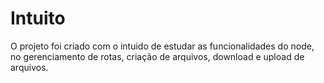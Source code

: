 # Intuito
O projeto foi criado com o intuido de estudar as funcionalidades do node, no gerenciamento de rotas, criação de arquivos, download e upload de arquivos.